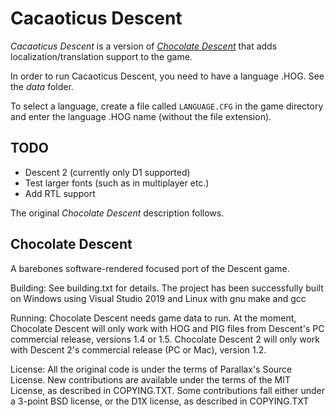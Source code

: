 # Cacaoticus Descent
_Cacaoticus Descent_ is a version of _[Chocolate Descent](https://github.com/InsanityBringer/ChocolateDescent)_ that adds
localization/translation support to the game.

In order to run Cacaoticus Descent, you need to have a language
.HOG. See the _data_ folder.

To select a language, create a file called `LANGUAGE.CFG` in
the game directory and enter the language .HOG name
(without the file extension).

## TODO
* Descent 2 (currently only D1 supported)
* Test larger fonts (such as in multiplayer etc.)
* Add RTL support

The original _Chocolate Descent_ description follows.

## Chocolate Descent 

A barebones software-rendered focused port of the Descent game.

Building:
See building.txt for details. The project has been successfully built 
on Windows using Visual Studio 2019 and Linux with gnu make and gcc

Running:
Chocolate Descent needs game data to run. At the moment, Chocolate Descent
will only work with HOG and PIG files from Descent's PC commercial release, 
versions 1.4 or 1.5. Chocolate Descent 2 will only work with Descent 2's 
commercial release (PC or Mac), version 1.2. 

License:
All the original code is under the terms of Parallax's Source License. 
New contributions are available under the terms of the MIT License, 
as described in COPYING.TXT.
Some contributions fall either under a 3-point BSD license, or
the D1X license, as described in COPYING.TXT
